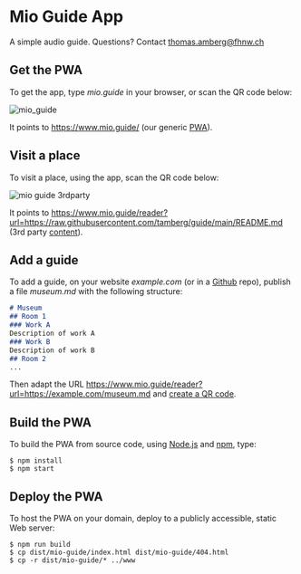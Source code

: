 # Mio Guide App
A simple audio guide. Questions? Contact thomas.amberg@fhnw.ch

## Get the PWA
To get the app, type _mio.guide_ in your browser, or scan the QR code below:

![mio_guide](https://github.com/user-attachments/assets/e25fd27a-31b5-42ca-982b-358791ce84c0)

It points to https://www.mio.guide/ (our generic [PWA](https://developer.mozilla.org/en-US/docs/Web/Progressive_web_apps)).

## Visit a place
To visit a place, using the app, scan the QR code below:

![mio guide 3rdparty](https://github.com/user-attachments/assets/9171567f-9f6d-4c54-b645-5924bf2e6312)

It points to https://www.mio.guide/reader?url=https://raw.githubusercontent.com/tamberg/guide/main/README.md (3rd party [content](https://raw.githubusercontent.com/tamberg/guide/main/README.md)).

## Add a guide
To add a guide, on your website _example.com_ (or in a [Github](https://github.com/) repo), publish a file _museum.md_ with the following structure:

```md
# Museum
## Room 1
### Work A
Description of work A
### Work B
Description of work B
## Room 2
...
```

Then adapt the URL https://www.mio.guide/reader?url=https://example.com/museum.md and [create a QR code](https://ddg.co/?q=qr+https://www.mio.guide/reader?url=https://example.com/museum.md).

## Build the PWA
To build the PWA from source code, using [Node.js](https://nodejs.org) and [npm](https://npmjs.com), type:
```console
$ npm install
$ npm start
```

## Deploy the PWA
To host the PWA on your domain, deploy to a publicly accessible, static Web server:
```console
$ npm run build
$ cp dist/mio-guide/index.html dist/mio-guide/404.html
$ cp -r dist/mio-guide/* ../www
```
